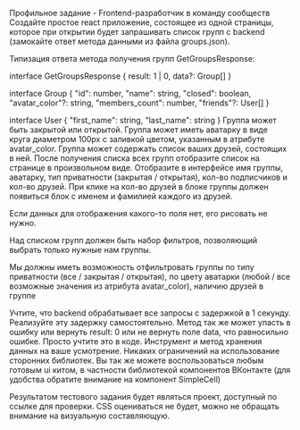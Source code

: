 Профильное задание - Frontend-разработчик в команду сообществ
Создайте простое react приложение, состоящее из одной страницы, которое при открытии будет запрашивать список групп с backend (замокайте ответ метода данными из файла groups.json).

Типизация ответа метода получения групп GetGroupsResponse:

interface GetGroupsResponse {
  result: 1 | 0,
  data?: Group[]
}

interface Group {
  "id": number,
  "name": string,
  "closed": boolean,
  "avatar_color"?: string,
  "members_count": number,
  "friends"?: User[]
}

interface User {
  "first_name": string,
  "last_name": string
}
Группа может быть закрытой или открытой.
Группа может иметь аватарку в виде круга диаметром 100px с заливкой цветом, указанным в атрибуте avatar_color.
Группа может содержать список ваших друзей, состоящих в ней.
После получения списка всех групп отобразите список на странице в произвольном виде. Отобразите в интерфейсе имя группы, аватарку, тип приватности (закрытая / открытая), кол-во подписчиков и кол-во друзей. При клике на кол-во друзей в блоке группы должен появиться блок с именем и фамилией каждого из друзей.

Если данных для отображения какого-то поля нет, его рисовать не нужно.

Над списком групп должен быть набор фильтров, позволяющий выбрать только нужные нам группы.

Мы должны иметь возможность отфильтровать группы по типу приватности (все / закрытая / открытая), по цвету аватарки (любой / все возможные значения из атрибута avatar_color), наличию друзей в группе

Учтите, что backend обрабатывает все запросы с задержкой в 1 секунду. Реализуйте эту задержку самостоятельно.
Метод так же может упасть в ошибку или вернуть result: 0 или не вернуть поле data, что равносильно ошибке. Просто учтите это в коде.
Инструмент и метод хранения данных на ваше усмотрение. Никаких ограничений на использование сторонних библиотек. Вы так же можете воспользоваться любым готовым ui китом, в частности библиотекой компонентов ВКонтакте (для удобства обратите внимание на компонент SimpleCell)

Результатом тестового задания будет являться проект, доступный по ссылке для проверки. CSS оцениваться не будет, можно не обращать внимание на визуальную составляющую.